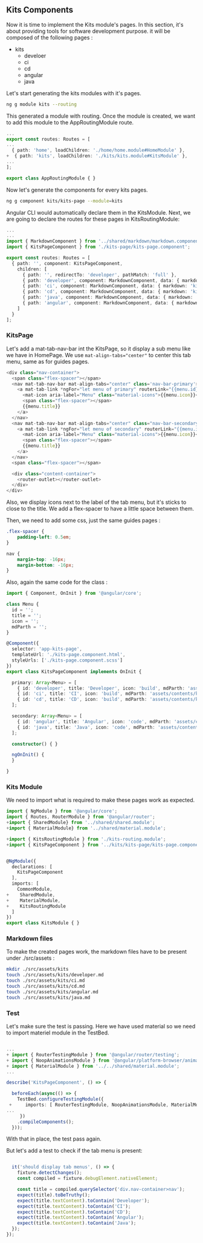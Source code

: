 ## Kits Components

Now it is time to implement the Kits module's pages. In this section, it's about providing tools for software development purpose. it will be composed of the following pages :

- kits
  - develoer
  - ci
  - cd
  - angular
  - java

Let's start generating the kits modules with it's pages.

```sh
ng g module kits --routing
```

This generated a module with routing. Once the module is created, we want to add this module to the AppRoutingModule route.

```ts
...
export const routes: Routes = [
...
  { path: 'home', loadChildren: './home/home.module#HomeModule' },
+  { path: 'kits', loadChildren: './kits/kits.module#KitsModule' },
...
];

export class AppRoutingModule { }
```

Now let's generate the components for every kits pages.

```sh
ng g component kits/kits-page --module=kits
```

Angular CLI would automatically declare them in the KitsModule. Next, we are going to declare the routes for these pages in KitsRoutingModule:

```ts
...
...
import { MarkdownComponent } from '../shared/markdown/markdown.component';
import { KitsPageComponent } from './kits-page/kits-page.component';

export const routes: Routes = [
  { path: '', component: KitsPageComponent,
    children: [
      { path: '', redirectTo: 'developer', pathMatch: 'full' },
      { path: 'developer', component: MarkdownComponent, data: { markdown: 'kits/developer' } },
      { path: 'ci', component: MarkdownComponent, data: { markdown: 'kits/ci' } },
      { path: 'cd', component: MarkdownComponent, data: { markdown: 'kits/cd' } },
      { path: 'java', component: MarkdownComponent, data: { markdown: 'kits/java' } },
      { path: 'angular', component: MarkdownComponent, data: { markdown: 'kits/angular' } },
    ]
  }
];
```

### KitsPage

Let's add a mat-tab-nav-bar int the KitsPage, so it display a sub menu like we have in HomePage. We use `mat-align-tabs="center"` to center this tab menu, same as for guides pages.

```ts
<div class="nav-container">
  <span class="flex-spacer"></span>
  <nav mat-tab-nav-bar mat-align-tabs="center" class='nav-bar-primary'>
    <a mat-tab-link *ngFor="let menu of primary" routerLink="{{menu.id}}" routerLinkActive>
      <mat-icon aria-label="Menu" class="material-icons">{{menu.icon}}</mat-icon>
      <span class="flex-spacer"></span>
      {{menu.title}}
    </a>
  </nav>
  <nav mat-tab-nav-bar mat-align-tabs="center" class="nav-bar-secondary">
    <a mat-tab-link *ngFor="let menu of secondary" routerLink="{{menu.id}}" routerLinkActive>
      <mat-icon aria-label="Menu" class="material-icons">{{menu.icon}}</mat-icon>
      <span class="flex-spacer"></span>
      {{menu.title}}
    </a>
  </nav>
  <span class="flex-spacer"></span>

  <div class="content-container">
    <router-outlet></router-outlet>
  </div>
</div>
```

Also, we display icons next to the label of the tab menu, but it's sticks to close to the title. We add a flex-spacer to have a little space between them. 

Then, we need to add some css, just the same guides pages :

```css
.flex-spacer {
    padding-left: 0.5em;
}

nav {
    margin-top: -16px;
    margin-bottom: -16px;
}
```

Also, again the same code for the class :

```ts
import { Component, OnInit } from '@angular/core';

class Menu {
  id = '';
  title = '';
  icon = '';
  mdParth = '';
}

@Component({
  selector: 'app-kits-page',
  templateUrl: './kits-page.component.html',
  styleUrls: ['./kits-page.component.scss']
})
export class KitsPageComponent implements OnInit {

  primary: Array<Menu> = [
    { id: 'developer', title: 'Developer', icon: 'build', mdParth: 'assets/contents/kits/developer.md' },
    { id: 'ci', title: 'CI', icon: 'build', mdParth: 'assets/contents/kits/ci.md' },
    { id: 'cd', title: 'CD', icon: 'build', mdParth: 'assets/contents/kits/cd.md' },
  ];

  secondary: Array<Menu> = [
    { id: 'angular', title: 'Angular', icon: 'code', mdParth: 'assets/contents/kits/angular.md' },
    { id: 'java', title: 'Java', icon: 'code', mdParth: 'assets/contents/kits/java.md' },
  ];

  constructor() { }

  ngOnInit() {
  }

}

```

### Kits Module

We need to import what is required to make these pages work as expected.

```ts
import { NgModule } from '@angular/core';
import { Routes, RouterModule } from '@angular/router';
+import { SharedModule} from '../shared/shared.module';
+import { MaterialModule} from '../shared/material.module';

+import { KitsRoutingModule } from './kits-routing.module';
+import { KitsPageComponent } from '../kits/kits-page/kits-page.component';


@NgModule({
  declarations: [
    KitsPageComponent
  ],
  imports: [
    CommonModule,
+    SharedModule,
+    MaterialModule,
+    KitsRoutingModule
  ]
})
export class KitsModule { }

```

### Markdown files

To make the created pages work, the markdown files have to be present under ./src/assets :

```sh
mkdir ./src/assets/kits
touch ./src/assets/kits/developer.md
touch ./src/assets/kits/ci.md
touch ./src/assets/kits/cd.md
touch ./src/assets/kits/angular.md
touch ./src/assets/kits/java.md
```

### Test

Let's make sure the test is passing. Here we have used material so we need to import materiel module in the TestBed.

```ts

...
+ import { RouterTestingModule } from '@angular/router/testing';
+ import { NoopAnimationsModule } from '@angular/platform-browser/animations';
+ import { MaterialModule } from '../../shared/material.module';
...

describe('KitsPageComponent', () => {

  beforeEach(async(() => {
    TestBed.configureTestingModule({
 +     imports: [ RouterTestingModule, NoopAnimationsModule, MaterialModule ],
...
     })
    .compileComponents();
  }));
```

With that in place, the test pass again.

But let's add a test to check if the tab menu is present:

```ts

  it('should display tab menus', () => {
    fixture.detectChanges();
    const compiled = fixture.debugElement.nativeElement;

    const title = compiled.querySelector('div.nav-container>nav');
    expect(title).toBeTruthy();
    expect(title.textContent).toContain('Developer');
    expect(title.textContent).toContain('CI');
    expect(title.textContent).toContain('CD');
    expect(title.textContent).toContain('Angular');
    expect(title.textContent).toContain('Java');
  });
});
```
